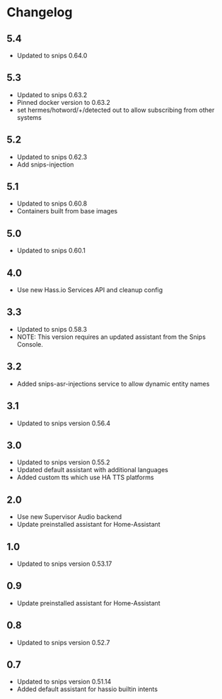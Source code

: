 # Changelog

## 5.4

- Updated to snips 0.64.0

## 5.3

- Updated to snips 0.63.2
- Pinned docker version to 0.63.2
- set hermes/hotword/+/detected out to allow subscribing from other systems

## 5.2

- Updated to snips 0.62.3
- Add snips-injection

## 5.1

- Updated to snips 0.60.8
- Containers built from base images

## 5.0

- Updated to snips 0.60.1

## 4.0

- Use new Hass.io Services API and cleanup config

## 3.3

- Updated to snips 0.58.3
- NOTE: This version requires an updated assistant from the Snips Console.

## 3.2

- Added snips-asr-injections service to allow dynamic entity names

## 3.1

- Updated to snips version 0.56.4

## 3.0

- Updated to snips version 0.55.2
- Updated default assistant with additional languages
- Added custom tts which use HA TTS platforms

## 2.0

- Use new Supervisor Audio backend
- Update preinstalled assistant for Home-Assistant

## 1.0

- Updated to snips version 0.53.17

## 0.9

- Update preinstalled assistant for Home-Assistant

## 0.8

- Updated to snips version 0.52.7

## 0.7

- Updated to snips version 0.51.14
- Added default assistant for hassio builtin intents
